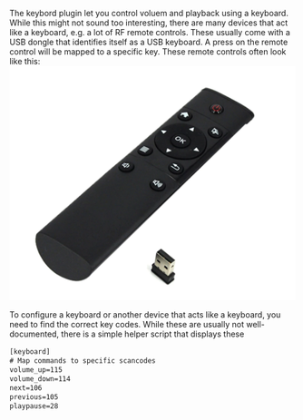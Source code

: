 The keybord plugin let you control voluem and playback using a keyboard. While this might not sound too interesting, 
there are many devices that act like a keyboard, e.g. a lot of RF remote controls.
These usually come with a USB dongle that identifies itself as a USB keyboard. A press on the remote control will be
mapped to a specific key.
These remote controls often look like this:
![remote](img/rfremote.png)

To configure a keyboard or another device that acts like a keyboard, you need to find the correct key codes. While 
these are usually not well-documented, there is a simple helper script that displays these

```
[keyboard]
# Map commands to specific scancodes
volume_up=115
volume_down=114
next=106
previous=105
playpause=28
```
